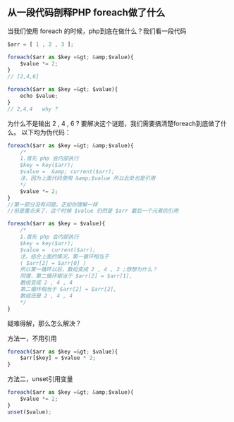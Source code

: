 ## 从一段代码剖释PHP foreach做了什么
当我们使用 foreach 的时候，php到底在做什么？我们看一段代码

```javascript
$arr = [ 1 , 2 , 3 ];

foreach($arr as $key =&gt; &amp;$value){
	$value *= 2;
}
// [2,4,6]

foreach($arr as $key =&gt; $value){
	echo $value;
}
// 2,4,4   why ?
```

为什么不是输出 2 , 4 , 6  ? 要解决这个谜题，我们需要搞清楚foreach到底做了什么。
以下均为伪代码：

```javascript
foreach($arr as $key =&gt; &amp;$value){
	/* 
	1.首先 php 会内部执行  
	$key = key($arr);
	$value =  &amp; current($arr); 
	注，因为上面代码使用 &amp;$value 所以此处也是引用
	*/
	$value *= 2;
}
//第一部分没有问题，正如你理解一样
//但是重点来了，这个时候 $value 仍然是 $arr 最后一个元素的引用

foreach($arr as $key = $value){
	/* 
	1.首先 php 会内部执行  
	$key = key($arr);
	$value =  current($arr); 
	注，结合上面的情况，第一循环相当于
	( $arr[2] = $arr[0] )
	所以第一循环以后，数组变成 2 , 4 , 2 ;想想为什么？
	同理，第二循环相当于 $arr[2] = $arr[1],
	数组变成 2 , 4 , 4
	第二循环相当于 $arr[2] = $arr[2],
	数组还是 2 , 4 , 4
	*/
}
```

疑难得解，那么怎么解决？

方法一，不用引用

```javascript
foreach($arr as $key =&gt; $value){
	$arr[$key] = $value * 2;
}
```

方法二，unset引用变量

```javascript
foreach($arr as $key =&gt; &amp;$value){
	$value *= 2;
}
unset($value);
```
